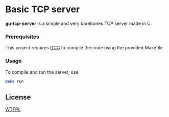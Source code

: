 # Basic TCP server

**gu-tcp-server** is a simple and very barebones TCP server made in C.

### Prerequisites

This project requires [GCC](https://gcc.gnu.org/install/) to compile the code using the provided Makefile.

### Usage

To compile and run the server, use

```bash
make run
```

## License

[WTFPL](/LICENSE.MD)

